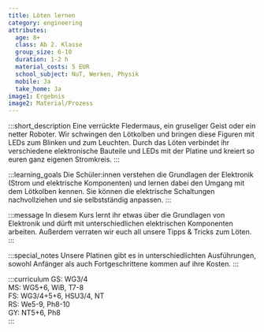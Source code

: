 ```yaml
---
title: Löten lernen
category: engineering
attributes:
  age: 8+
  class: Ab 2. Klasse
  group_size: 6-10
  duration: 1-2 h  
  material_costs: 5 EUR
  school_subject: NuT, Werken, Physik
  mobile: Ja
  take_home: Ja
image1: Ergebnis
image2: Material/Prozess
---
```

:::short_description
Eine verrückte Fledermaus, ein gruseliger Geist oder ein netter Roboter. Wir schwingen den Lötkolben und bringen diese Figuren mit LEDs zum Blinken und zum Leuchten. Durch das Löten verbindet ihr verschiedene elektronische Bauteile und LEDs mit der Platine und kreiert so euren ganz eigenen Stromkreis.
:::

:::learning_goals
Die Schüler:innen verstehen die Grundlagen der Elektronik (Strom und elektrische Komponenten) und lernen dabei den Umgang mit dem Lötkolben kennen. Sie können die elektrische Schaltungen nachvollziehen und sie selbstständig anpassen.
:::

:::message
In diesem Kurs lernt ihr etwas über die Grundlagen von Elektronik und dürft mit unterschiedlichen elektrischen Komponenten arbeiten. Außerdem verraten wir euch all unsere Tipps & Tricks zum Löten.
:::

:::special_notes
Unsere Platinen gibt es in unterschiedlichten Ausführungen, sowohl Anfänger als auch Fortgeschrittene kommen auf ihre Kosten.
:::

:::curriculum
GS: WG3/4  
MS: WG5+6, WiB, T7-8  
FS: WG3/4+5+6, HSU3/4, NT  
RS: We5-9, Ph8-10  
GY: NT5+6, Ph8  
:::

